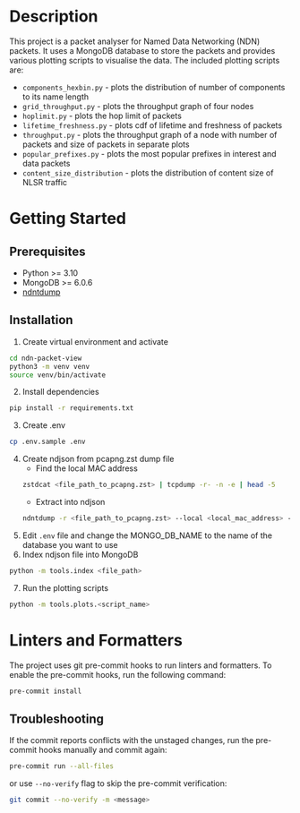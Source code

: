# Description
This project is a packet analyser for Named Data Networking (NDN) packets. It uses a MongoDB database to store the packets
and provides various plotting scripts to visualise the data. The included plotting scripts are:
* `components_hexbin.py` - plots the distribution of number of components to its name length
* `grid_throughput.py` - plots the throughput graph of four nodes
* `hoplimit.py` - plots the hop limit of packets
* `lifetime_freshness.py` - plots cdf of lifetime and freshness of packets
* `throughput.py` - plots the throughput graph of a node with number of packets and size of packets in separate plots
* `popular_prefixes.py` - plots the most popular prefixes in interest and data packets
* `content_size_distribution` - plots the distribution of content size of NLSR traffic

# Getting Started
## Prerequisites
* Python >= 3.10
* MongoDB >= 6.0.6
* [ndntdump](https://github.com/usnistgov/ndntdump)

## Installation 
1. Create virtual environment and activate
```bash
cd ndn-packet-view
python3 -m venv venv
source venv/bin/activate
```
2. Install dependencies
```bash
pip install -r requirements.txt
```
3. Create .env
```bash
cp .env.sample .env
```
4. Create ndjson from pcapng.zst dump file
    - Find the local MAC address
    ```bash
    zstdcat <file_path_to_pcapng.zst> | tcpdump -r- -n -e | head -5
    ```
    - Extract into ndjson
    ```bash
    ndntdump -r <file_path_to_pcapng.zst> --local <local_mac_address> -L <path_to_output_file>
    ```
5. Edit `.env` file and change the MONGO_DB_NAME to the name of the database you want to use
6. Index ndjson file into MongoDB
```bash
python -m tools.index <file_path>
```
7. Run the plotting scripts
```bash
python -m tools.plots.<script_name>
```

# Linters and Formatters
The project uses git pre-commit hooks to run linters and formatters. To enable the pre-commit hooks, run the following command:
```bash
pre-commit install
```

## Troubleshooting
If the commit reports conflicts with the unstaged changes, run the pre-commit hooks manually and commit again:
```bash
pre-commit run --all-files
```
or use `--no-verify` flag to skip the pre-commit verification:
```bash
git commit --no-verify -m <message>
```




